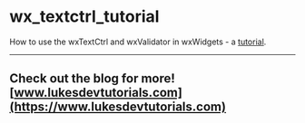 # wx_textctrl_tutorial

How to use the wxTextCtrl and wxValidator in wxWidgets - a [tutorial](https://www.youtube.com/watch?v=5R1V3a7ib5Q).

---
Check out the blog for more! [www.lukesdevtutorials.com](https://www.lukesdevtutorials.com)
---
